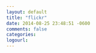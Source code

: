 ```yaml
---
layout: default
title: "flickr"
date: 2014-08-25 23:48:51 -0600
comments: false
categories: 
logourl: 
---
```

